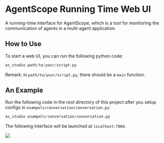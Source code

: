 # AgentScope Running Time Web UI

A running-time interface for AgentScope, which is a tool for monitoring
the communication of agents in a multi-agent application.

## How to Use
To start a web UI, you can run the following python code:

```python
as_studio path/to/your/script.py
```
Remark: in `path/to/your/script.py`, there should be a `main` function.

## An Example

Run the following code in the root directory of this project after you
setup configs in `exampels/conversation/conversation.py`:
```python
as_studio exampels/conversation/conversation.py
```
The following interface will be launched at `localhost:7860`.

![](https://gw.alicdn.com/imgextra/i3/O1CN01X673v81WaHV1oCxEN_!!6000000002804-0-tps-2992-1498.jpg)
